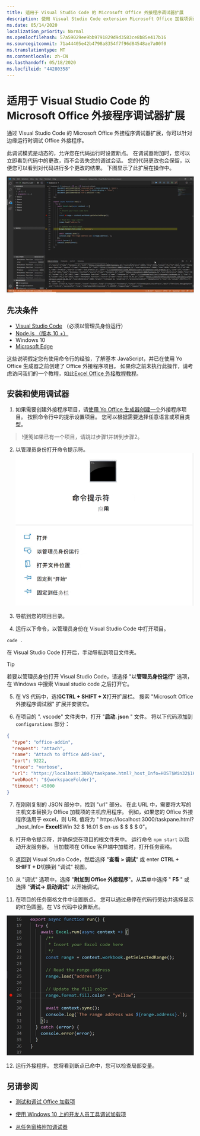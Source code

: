 ```yaml
---
title: 适用于 Visual Studio Code 的 Microsoft Office 外接程序调试器扩展
description: 使用 Visual Studio Code extension Microsoft Office 加载项调试器调试 Office 外接程序。
ms.date: 05/14/2020
localization_priority: Normal
ms.openlocfilehash: 57a59029ee9bb9791829d9d3583ce8b85e417b16
ms.sourcegitcommit: 71a44405e42b4798a8354f7f96d84548ae7a00f0
ms.translationtype: MT
ms.contentlocale: zh-CN
ms.lasthandoff: 05/18/2020
ms.locfileid: "44280358"
---
```

# <a name="microsoft-office-add-in-debugger-extension-for-visual-studio-code"></a>适用于 Visual Studio Code 的 Microsoft Office 外接程序调试器扩展

通过 Visual Studio Code 的 Microsoft Office 外接程序调试器扩展，你可以针对边缘运行时调试 Office 外接程序。

此调试模式是动态的，允许您在代码运行时设置断点。 在调试器附加时，您可以立即看到代码中的更改，而不会丢失您的调试会话。 您的代码更改也会保留，以便您可以看到对代码进行多个更改的结果。 下图显示了此扩展在操作中。

![Office Addin 调试器扩展调试 Excel 外接程序的某个部分](../images/vs-debugger-extension-for-office-addins.jpg)

## <a name="prerequisites"></a>先决条件

- [Visual Studio Code](https://code.visualstudio.com/) （必须以管理员身份运行）
- [Node.js （版本 10 +）](https://nodejs.org/)
- Windows 10
- [Microsoft Edge](https://www.microsoft.com/edge)

这些说明假定您有使用命令行的经验，了解基本 JavaScript，并已在使用 Yo Office 生成器之前创建了 Office 外接程序项目。 如果你之前未执行此操作，请考虑访问我们的一个教程，如此[Excel Office 外接教程教程](../tutorials/excel-tutorial.md)。

## <a name="install-and-use-the-debugger"></a>安装和使用调试器

1. 如果需要创建外接程序项目，请[使用 Yo Office 生成器创建一个](https://docs.microsoft.com/office/dev/add-ins/quickstarts/excel-quickstart-jquery?tabs=yeomangenerator)外接程序项目。 按照命令行中的提示设置项目。 您可以根据需要选择任意语言或项目类型。

> !便笺如果已有一个项目，请跳过步骤1并转到步骤2。

2. 以管理员身份打开命令提示符。
   ![Windows 10 中的命令提示符选项，包括 "以管理员身份运行"](../images/run-as-administrator-vs-code.jpg)

3. 导航到您的项目目录。

4. 运行以下命令，以管理员身份在 Visual Studio Code 中打开项目。

```command&nbsp;line
code .
```

在 Visual Studio Code 打开后，手动导航到项目文件夹。

> [!TIP]
> 若要以管理员身份打开 Visual Studio Code，请选择 "以**管理员身份运行**" 选项，在 Windows 中搜索 Visual studio code 之后打开它。

5. 在 VS 代码中，选择**CTRL + SHIFT + X**打开扩展栏。 搜索 "Microsoft Office 外接程序调试器" 扩展并安装它。

6. 在项目的 ". vscode" 文件夹中，打开 "**启动. json** " 文件。 将以下代码添加到 `configurations` 部分：

```JSON
{
  "type": "office-addin",
  "request": "attach",
  "name": "Attach to Office Add-ins",
  "port": 9222,
  "trace": "verbose",
  "url": "https://localhost:3000/taskpane.html?_host_Info=HOST$Win32$16.01$en-US$$$$0",
  "webRoot": "${workspaceFolder}",
  "timeout": 45000
}
```

7. 在刚刚复制的 JSON 部分中，找到 "url" 部分。 在此 URL 中，需要将大写的主机文本替换为 Office 加载项的主机应用程序。 例如，如果您的 Office 外接程序适用于 excel，则 URL 值将为 " https://localhost:3000/taskpane.html?_host_Info= <strong>Excel</strong>$Win 32 $ 16.01 $ en-us $ \$ \$ \$ 0"。

8. 打开命令提示符，并确保您在项目的根文件夹中。 运行命令 `npm start` 以启动开发服务器。 当加载项在 Office 客户端中加载时，打开任务窗格。

9. 返回到 Visual Studio Code，然后选择 "**查看 > 调试**" 或 enter **CTRL + SHIFT + D**切换到 "调试" 视图。

10. 从 "调试" 选项中，选择 "**附加到 Office 外接程序**"。从菜单中选择 " **F5** " 或选择 "**调试-> 启动调试**" 以开始调试。

11. 在项目的任务窗格文件中设置断点。 您可以通过悬停在代码行旁边并选择显示的红色圆圈，在 VS 代码中设置断点。

![对 VS 代码中的一行代码显示红色圆圈](../images/set-breakpoint.jpg)

12. 运行外接程序。 您将看到断点已命中，您可以检查局部变量。

## <a name="see-also"></a>另请参阅

* [测试和调试 Office 加载项](test-debug-office-add-ins.md)

* [使用 Windows 10 上的开发人员工具调试加载项](debug-add-ins-using-f12-developer-tools-on-windows-10.md)

* [从任务窗格附加调试器](attach-debugger-from-task-pane.md)
